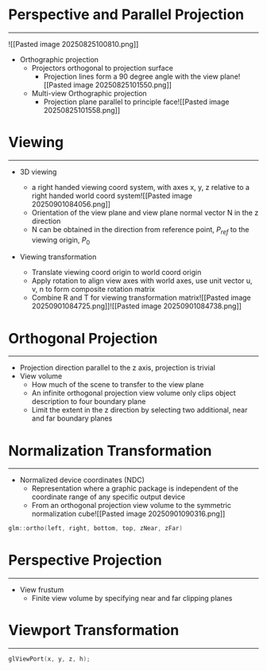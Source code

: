 # Perspective and Parallel Projection
---
![[Pasted image 20250825100810.png]]

- Orthographic projection
	- Projectors orthogonal to projection surface
		- Projection lines form a 90 degree angle with the view plane![[Pasted image 20250825101550.png]]
	- Multi-view Orthographic projection
		- Projection plane parallel to principle face![[Pasted image 20250825101558.png]]

# Viewing
---
- 3D viewing
	- a right handed viewing coord system, with axes x, y, z relative to a right handed world coord system![[Pasted image 20250901084056.png]]
	- Orientation of the view plane and view plane normal vector N in the z direction
	- N can be obtained in the direction from reference point, $P_{ref}$ to the viewing origin, $P_{0}$

- Viewing transformation
	- Translate viewing coord origin to world coord origin
	- Apply rotation to align view axes with world axes, use unit vector u, v, n to form composite rotation matrix
	- Combine R and T for viewing transformation matrix![[Pasted image 20250901084725.png]]![[Pasted image 20250901084738.png]]


# Orthogonal Projection 
---
- Projection direction parallel to the z axis, projection is trivial
- View volume
	- How much of the scene to transfer to the view plane
	- An infinite orthogonal projection view volume only clips object description to four boundary plane
	- Limit the extent in the z direction by selecting two additional, near and far boundary planes


# Normalization Transformation
---
- Normalized device coordinates (NDC)
	- Representation where a graphic package is independent of the coordinate range of any specific output device
	- From an orthogonal projection view volume to the symmetric normalization cube![[Pasted image 20250901090316.png]]
```c++
glm::ortho(left, right, bottom, top, zNear, zFar)
```


# Perspective Projection
---
- View frustum
	- Finite view volume by specifying near and far clipping planes


# Viewport Transformation
---
```c++
glViewPort(x, y, z, h);
```